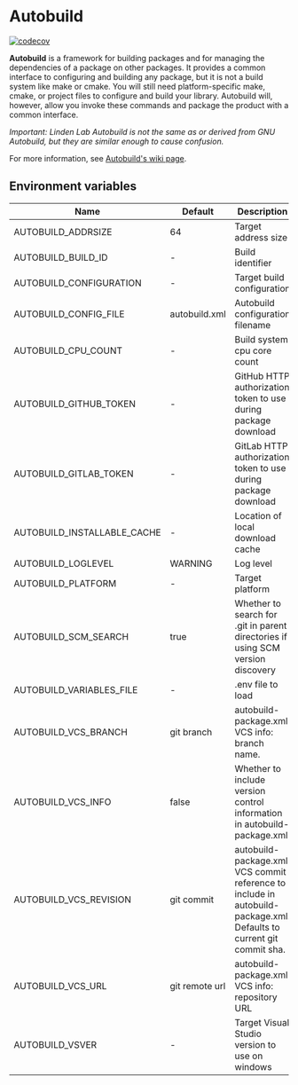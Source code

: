 # Autobuild

[![codecov](https://codecov.io/gh/secondlife/autobuild/branch/main/graph/badge.svg?token=8GBLMAFDIN)](https://codecov.io/gh/secondlife/autobuild)

**Autobuild** is a framework for building packages and for managing the
dependencies of a package on other packages. It provides a common
interface to configuring and building any package, but it is not a
build system like make or cmake. You will still need platform-specific
make, cmake, or project files to configure and build your
library. Autobuild will, however, allow you invoke these commands and
package the product with a common interface.

*Important: Linden Lab Autobuild is not the same as or derived from GNU
Autobuild, but they are similar enough to cause confusion.*

For more information, see [Autobuild's wiki page][wiki].

[wiki]: https://wiki.secondlife.com/wiki/Autobuild

## Environment variables

| Name | Default | Description |
|-|-|-|
| AUTOBUILD_ADDRSIZE | 64 | Target address size |
| AUTOBUILD_BUILD_ID | - | Build identifier |
| AUTOBUILD_CONFIGURATION | - | Target build configuration |
| AUTOBUILD_CONFIG_FILE | autobuild.xml | Autobuild configuration filename |
| AUTOBUILD_CPU_COUNT | - | Build system cpu core count |
| AUTOBUILD_GITHUB_TOKEN | - | GitHub HTTP authorization token to use during package download |
| AUTOBUILD_GITLAB_TOKEN | - | GitLab HTTP authorization token to use during package download |
| AUTOBUILD_INSTALLABLE_CACHE | - | Location of local download cache |
| AUTOBUILD_LOGLEVEL | WARNING | Log level |
| AUTOBUILD_PLATFORM | - | Target platform |
| AUTOBUILD_SCM_SEARCH | true | Whether to search for .git in parent directories if using SCM version discovery |
| AUTOBUILD_VARIABLES_FILE | - | .env file to load |
| AUTOBUILD_VCS_BRANCH | git branch | autobuild-package.xml VCS info: branch name.  |
| AUTOBUILD_VCS_INFO | false | Whether to include version control information in autobuild-package.xml |
| AUTOBUILD_VCS_REVISION | git commit | autobuild-package.xml VCS commit reference to include in autobuild-package.xml. Defaults to current git commit sha. |
| AUTOBUILD_VCS_URL | git remote url | autobuild-package.xml VCS info: repository URL |
| AUTOBUILD_VSVER | - | Target Visual Studio version to use on windows |
